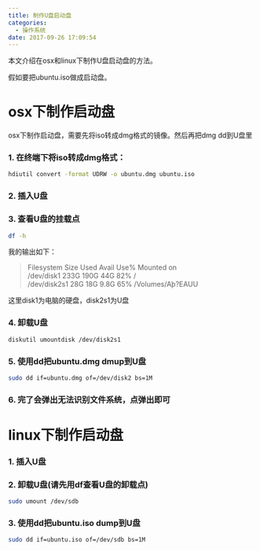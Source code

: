 ```yaml
---
title: 制作U盘启动盘
categories:
  - 操作系统
date: 2017-09-26 17:09:54
---
```


本文介绍在osx和linux下制作U盘启动盘的方法。

<!-- more -->

假如要把ubuntu.iso做成启动盘。

# osx下制作启动盘
osx下制作启动盘，需要先将iso转成dmg格式的镜像。然后再把dmg dd到U盘里
### 1. 在终端下将iso转成dmg格式：
```sh
hdiutil convert -format UDRW -o ubuntu.dmg ubuntu.iso
```
### 2. 插入U盘
### 3. 查看U盘的挂载点
```sh
df -h
```
我的输出如下：
> Filesystem      Size  Used Avail Use% Mounted on  
> /dev/disk1      233G  190G   44G  82% /  
> /dev/disk2s1     28G   18G  9.8G  65% /Volumes/Aþ?EAUU  

这里disk1为电脑的硬盘，disk2s1为U盘
### 4. 卸载U盘
```sh
diskutil umountdisk /dev/disk2s1
```
### 5. 使用dd把ubuntu.dmg dmup到U盘
```sh
sudo dd if=ubuntu.dmg of=/dev/disk2 bs=1M
```
### 6. 完了会弹出无法识别文件系统，点弹出即可


# linux下制作启动盘
### 1. 插入U盘
### 2. 卸载U盘(请先用df查看U盘的卸载点)
```sh
sudo umount /dev/sdb
```
### 3. 使用dd把ubuntu.iso dump到U盘
```sh
sudo dd if=ubuntu.iso of=/dev/sdb bs=1M
```
